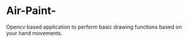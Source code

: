 # Air-Paint-
Opencv based application to perform basic drawing functions based on your hand movements.
